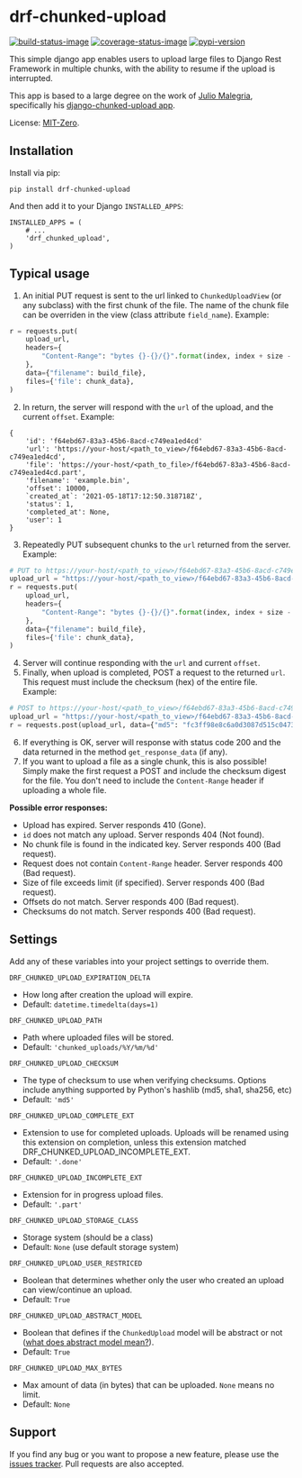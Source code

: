 # drf-chunked-upload

[![build-status-image]][build-status]
[![coverage-status-image]][codecov]
[![pypi-version]][pypi]


This simple django app enables users to upload large files to Django
Rest Framework in multiple chunks, with the ability to resume if the
upload is interrupted.

This app is based to a large degree on the work of
[Julio Malegria][github-jm], specifically his
[django-chunked-upload app][dcu].

License: [MIT-Zero][lic].


## Installation

Install via pip:

```
pip install drf-chunked-upload
```

And then add it to your Django `INSTALLED_APPS`:

```
INSTALLED_APPS = (
    # ...
    'drf_chunked_upload',
)
```


## Typical usage

1.  An initial PUT request is sent to the url linked to
    `ChunkedUploadView` (or any subclass) with the first chunk of the
    file. The name of the chunk file can be overriden in the view (class
    attribute `field_name`). Example:

``` python
r = requests.put(
    upload_url,
    headers={
        "Content-Range": "bytes {}-{}/{}".format(index, index + size - 1, total),
    },
    data={"filename": build_file},
    files={'file': chunk_data},
)
```

2.  In return, the server will respond with the `url` of the upload, and
    the current `offset`. Example:

```
{
    'id': 'f64ebd67-83a3-45b6-8acd-c749ea1ed4cd'
    'url': 'https://your-host/<path_to_view>/f64ebd67-83a3-45b6-8acd-c749ea1ed4cd',
    'file': 'https://your-host/<path_to_file>/f64ebd67-83a3-45b6-8acd-c749ea1ed4cd.part',
    'filename': 'example.bin',
    'offset': 10000,
    `created_at`: '2021-05-18T17:12:50.318718Z',
    'status': 1,
    'completed_at': None,
    'user': 1
}
```

3.  Repeatedly PUT subsequent chunks to the `url` returned from the
    server. Example:

``` python
# PUT to https://your-host/<path_to_view>/f64ebd67-83a3-45b6-8acd-c749ea1ed4cd
upload_url = "https://your-host/<path_to_view>/f64ebd67-83a3-45b6-8acd-c749ea1ed4cd"
r = requests.put(
    upload_url,
    headers={
        "Content-Range": "bytes {}-{}/{}".format(index, index + size - 1, total),
    },
    data={"filename": build_file},
    files={'file': chunk_data},
)
```

4.  Server will continue responding with the `url` and current `offset`.
5.  Finally, when upload is completed, POST a request to the returned
    `url`. This request must include the checksum (hex) of the entire
    file. Example:

``` python
# POST to https://your-host/<path_to_view>/f64ebd67-83a3-45b6-8acd-c749ea1ed4cd
upload_url = "https://your-host/<path_to_view>/f64ebd67-83a3-45b6-8acd-c749ea1ed4cd"
r = requests.post(upload_url, data={"md5": "fc3ff98e8c6a0d3087d515c0473f8677"})
```

6.  If everything is OK, server will response with status code 200 and
    the data returned in the method `get_response_data` (if any).
7.  If you want to upload a file as a single chunk, this is also
    possible! Simply make the first request a POST and include the
    checksum digest for the file. You don\'t need to include the
    `Content-Range` header if uploading a whole file.

**Possible error responses:**

-   Upload has expired. Server responds 410 (Gone).
-   `id` does not match any upload. Server responds 404 (Not found).
-   No chunk file is found in the indicated key. Server responds 400
    (Bad request).
-   Request does not contain `Content-Range` header. Server responds 400
    (Bad request).
-   Size of file exceeds limit (if specified). Server responds 400 (Bad
    request).
-   Offsets do not match. Server responds 400 (Bad request).
-   Checksums do not match. Server responds 400 (Bad request).


## Settings

Add any of these variables into your project settings to override them.

`DRF_CHUNKED_UPLOAD_EXPIRATION_DELTA`

-   How long after creation the upload will expire.
-   Default: `datetime.timedelta(days=1)`


`DRF_CHUNKED_UPLOAD_PATH`

-   Path where uploaded files will be stored.
-   Default: `'chunked_uploads/%Y/%m/%d'`


`DRF_CHUNKED_UPLOAD_CHECKSUM`

-   The type of checksum to use when verifying checksums. Options
    include anything supported by Python\'s hashlib (md5, sha1, sha256,
    etc)
-   Default: `'md5'`


`DRF_CHUNKED_UPLOAD_COMPLETE_EXT`

-   Extension to use for completed uploads. Uploads will be renamed
    using this extension on completion, unless this extension matched
    DRF_CHUNKED_UPLOAD_INCOMPLETE_EXT.
-   Default: `'.done'`


`DRF_CHUNKED_UPLOAD_INCOMPLETE_EXT`

-   Extension for in progress upload files.
-   Default: `'.part'`


`DRF_CHUNKED_UPLOAD_STORAGE_CLASS`

-   Storage system (should be a class)
-   Default: `None` (use default storage system)


`DRF_CHUNKED_UPLOAD_USER_RESTRICED`

-   Boolean that determines whether only the user who created an upload
    can view/continue an upload.
-   Default: `True`


`DRF_CHUNKED_UPLOAD_ABSTRACT_MODEL`

-   Boolean that defines if the `ChunkedUpload` model will be abstract
    or not ([what does abstract model mean?][abstract-model]).
-   Default: `True`


`DRF_CHUNKED_UPLOAD_MAX_BYTES`

-   Max amount of data (in bytes) that can be uploaded. `None` means no
    limit.
-   Default: `None`


## Support

If you find any bug or you want to propose a new feature, please use the
[issues tracker][issues].
Pull requests are also accepted.


[build-status-image]: https://github.com/jkeifer/drf-chunked-upload/actions/workflows/main.yml/badge.svg
[build-status]: https://github.com/jkeifer/drf-chunked-upload/actions/workflows/main.yml
[coverage-status-image]: https://img.shields.io/codecov/c/github/jkeifer/drf-chunked-upload/master.svg
[codecov]: https://codecov.io/github/jkeifer/drf-chunked-upload?branch=master
[pypi-version]: https://img.shields.io/pypi/v/drf-chunked-upload.svg
[pypi]: https://pypi.org/project/drf-chunked-upload/
[github-jm]: https://github.com/juliomalegria
[dcu]: https://github.com/juliomalegria/django-chunked-upload
[issues]: https://github.com/jkeifer/drf-chunked-upload/issues
[lic]: https://romanrm.net/mit-zero
[abstract-model]: https://docs.djangoproject.com/en/3.2/topics/db/models/#abstract-base-classes
